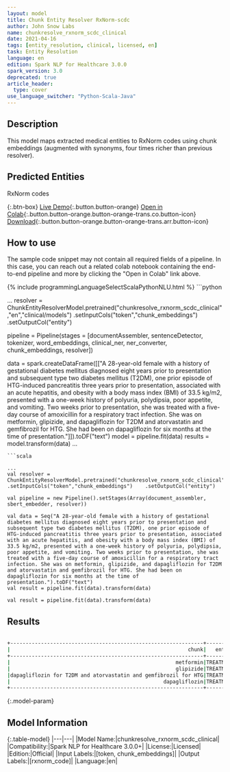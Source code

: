 ```yaml
---
layout: model
title: Chunk Entity Resolver RxNorm-scdc
author: John Snow Labs
name: chunkresolve_rxnorm_scdc_clinical
date: 2021-04-16
tags: [entity_resolution, clinical, licensed, en]
task: Entity Resolution
language: en
edition: Spark NLP for Healthcare 3.0.0
spark_version: 3.0
deprecated: true
article_header:
  type: cover
use_language_switcher: "Python-Scala-Java"
---
```


## Description

This model maps extracted medical entities to RxNorm codes using chunk embeddings (augmented with synonyms, four times richer than previous resolver).

## Predicted Entities

RxNorm codes

{:.btn-box}
[Live Demo](https://demo.johnsnowlabs.com/healthcare/ER_RXNORM/){:.button.button-orange}
[Open in Colab](https://colab.research.google.com/github/JohnSnowLabs/spark-nlp-workshop/blob/master/tutorials/Certification_Trainings/Healthcare/3.Clinical_Entity_Resolvers.ipynb){:.button.button-orange.button-orange-trans.co.button-icon}
[Download](https://s3.amazonaws.com/auxdata.johnsnowlabs.com/clinical/models/chunkresolve_rxnorm_scdc_clinical_en_3.0.0_3.0_1618605079581.zip){:.button.button-orange.button-orange-trans.arr.button-icon}

## How to use

The sample code snippet may not contain all required fields of a pipeline. In this case, you can reach out a related colab notebook containing the end-to-end pipeline and more by clicking the "Open in Colab" link above.




<div class="tabs-box" markdown="1">
{% include programmingLanguageSelectScalaPythonNLU.html %}
```python

...
resolver = ChunkEntityResolverModel.pretrained("chunkresolve_rxnorm_scdc_clinical","en","clinical/models")    .setInputCols("token","chunk_embeddings")    .setOutputCol("entity")

pipeline = Pipeline(stages = [documentAssembler, sentenceDetector, tokenizer, word_embeddings, clinical_ner, ner_converter, chunk_embeddings, resolver])

data = spark.createDataFrame([["A 28-year-old female with a history of gestational diabetes mellitus diagnosed eight years prior to presentation and subsequent type two diabetes mellitus (T2DM), one prior episode of HTG-induced pancreatitis three years prior to presentation, associated with an acute hepatitis, and obesity with a body mass index (BMI) of 33.5 kg/m2, presented with a one-week history of polyuria, polydipsia, poor appetite, and vomiting. Two weeks prior to presentation, she was treated with a five-day course of amoxicillin for a respiratory tract infection. She was on metformin, glipizide, and dapagliflozin for T2DM and atorvastatin and gemfibrozil for HTG. She had been on dapagliflozin for six months at the time of presentation."]]).toDF("text")
model = pipeline.fit(data)
results = model.transform(data)
...

```
```scala

...
val resolver = ChunkEntityResolverModel.pretrained("chunkresolve_rxnorm_scdc_clinical","en","clinical/models")    .setInputCols("token","chunk_embeddings")    .setOutputCol("entity")

val pipeline = new Pipeline().setStages(Array(document_assembler, sbert_embedder, resolver))

val data = Seq("A 28-year-old female with a history of gestational diabetes mellitus diagnosed eight years prior to presentation and subsequent type two diabetes mellitus (T2DM), one prior episode of HTG-induced pancreatitis three years prior to presentation, associated with an acute hepatitis, and obesity with a body mass index (BMI) of 33.5 kg/m2, presented with a one-week history of polyuria, polydipsia, poor appetite, and vomiting. Two weeks prior to presentation, she was treated with a five-day course of amoxicillin for a respiratory tract infection. She was on metformin, glipizide, and dapagliflozin for T2DM and atorvastatin and gemfibrozil for HTG. She had been on dapagliflozin for six months at the time of presentation.").toDF("text")
val result = pipeline.fit(data).transform(data)

val result = pipeline.fit(data).transform(data)

```
</div>

## Results

```bash

+---------------------------------------------------------------+---------+----------------------------------------------------------------------------------------------------+-------+----------+
|                                                          chunk|   entity|                                                                                         target_text|   code|confidence|
+---------------------------------------------------------------+---------+----------------------------------------------------------------------------------------------------+-------+----------+
|                                                      metformin|TREATMENT|metFORMIN compounding powder:::Metformin Hydrochloride Powder:::metFORMIN 500 mg oral tablet:::me...| 601021|    0.2364|
|                                                      glipizide|TREATMENT|Glipizide Powder:::Glipizide Crystal:::Glipizide Tablets:::glipiZIDE 5 mg oral tablet:::glipiZIDE...| 241604|    0.3647|
|dapagliflozin for T2DM and atorvastatin and gemfibrozil for HTG|TREATMENT|Ezetimibe and Atorvastatin Tablets:::Amlodipine and Atorvastatin Tablets:::Atorvastatin Calcium T...|1422084|    0.3407|
|                                                  dapagliflozin|TREATMENT|Dapagliflozin Tablets:::dapagliflozin 5 mg oral tablet:::dapagliflozin 10 mg oral tablet:::Dapagl...|1488568|    0.7070|
+---------------------------------------------------------------+---------+----------------------------------------------------------------------------------------------------+-------+----------+

```

{:.model-param}
## Model Information

{:.table-model}
|---|---|
|Model Name:|chunkresolve_rxnorm_scdc_clinical|
|Compatibility:|Spark NLP for Healthcare 3.0.0+|
|License:|Licensed|
|Edition:|Official|
|Input Labels:|[token, chunk_embeddings]|
|Output Labels:|[rxnorm_code]|
|Language:|en|

